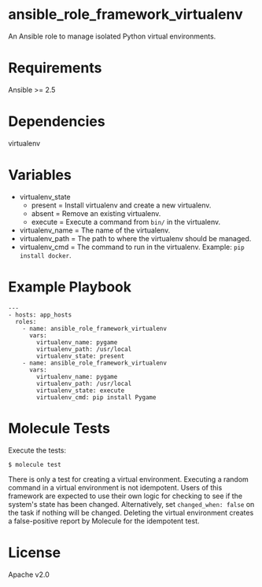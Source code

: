 # ansible_role_framework_virtualenv

An Ansible role to manage isolated Python virtual environments.

# Requirements

Ansible >= 2.5

# Dependencies

virtualenv

# Variables

* virtualenv_state
    * present = Install virtualenv and create a new virtualenv.
    * absent = Remove an existing virtualenv.
    * execute = Execute a command from `bin/` in the virtualenv.
* virtualenv_name = The name of the virtualenv.
* virtualenv_path = The path to where the virtualenv should be managed.
* virtualenv_cmd = The command to run in the virtualenv. Example: `pip install docker`.

# Example Playbook

```
---
- hosts: app_hosts
  roles:
    - name: ansible_role_framework_virtualenv
      vars:
        virtualenv_name: pygame
        virtualenv_path: /usr/local
        virtualenv_state: present
    - name: ansible_role_framework_virtualenv
      vars:
        virtualenv_name: pygame
        virtualenv_path: /usr/local
        virtualenv_state: execute
        virtualenv_cmd: pip install Pygame
```

# Molecule Tests

Execute the tests:

```
$ molecule test
```

There is only a test for creating a virtual environment. Executing a random command in a virtual environment is not idempotent. Users of this framework are expected to use their own logic for checking to see if the system's state has been changed. Alternatively, set `changed_when: false` on the task if nothing will be changed. Deleting the virtual environment creates a false-positive report by Molecule for the idempotent test.

# License

Apache v2.0
